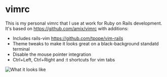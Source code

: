 # vimrc

This is my personal vimrc that I use at work for Ruby on Rails development. It's based on https://github.com/amix/vimrc with additions:

* Includes rails-vim https://github.com/tpope/vim-rails
* Theme tweaks to make it looks great on a black-background standatd terminal
* Disable the mouse pointer integration
* Ctrl+Left, Ctrl+Right and :t shortcuts for vim tabs

![What it looks like](http://bucket.crimson.net.nz/vimrc.png)
